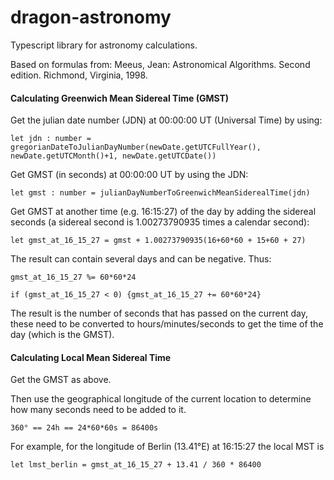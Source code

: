 # dragon-astronomy
Typescript library for astronomy calculations.

Based on formulas from:
Meeus, Jean: Astronomical Algorithms. Second edition. Richmond, Virginia, 1998.

#### Calculating Greenwich Mean Sidereal Time (GMST)

Get the julian date number (JDN) at 00:00:00 UT (Universal Time) by using:

``let jdn : number = gregorianDateToJulianDayNumber(newDate.getUTCFullYear(), newDate.getUTCMonth()+1, newDate.getUTCDate())``

Get GMST (in seconds) at 00:00:00 UT by using the JDN:

``let gmst : number = julianDayNumberToGreenwichMeanSiderealTime(jdn)``

Get GMST at another time (e.g. 16:15:27) of the day by adding the sidereal seconds (a sidereal second is 1.00273790935 times a calendar second):

``let gmst_at_16_15_27 = gmst + 1.00273790935(16+60*60 + 15+60 + 27)``

The result can contain several days and can be negative. Thus:

``gmst_at_16_15_27 %= 60*60*24``

``if (gmst_at_16_15_27 < 0) {gmst_at_16_15_27 += 60*60*24}``

The result is the number of seconds that has passed on the current day, these need to be converted to hours/minutes/seconds to get the time of the day (which is the GMST).

#### Calculating Local Mean Sidereal Time

Get the GMST as above.

Then use the geographical longitude of the current location to determine how many seconds need to be added to it.
 
``360° == 24h == 24*60*60s = 86400s``

For example, for the longitude of Berlin (13.41°E) at 16:15:27 the local MST is

``let lmst_berlin = gmst_at_16_15_27 + 13.41 / 360 * 86400 ``